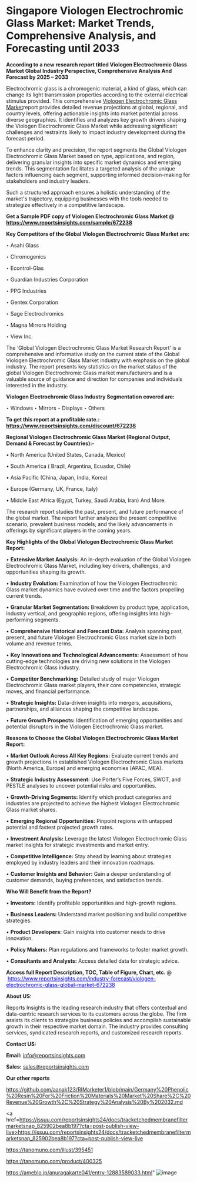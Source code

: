 # Singapore Viologen Electrochromic Glass Market: Market Trends, Comprehensive Analysis, and Forecasting until 2033

<strong>According to a new research report titled Viologen Electrochromic Glass Market Global Industry Perspective, Comprehensive Analysis And Forecast by 2025 – 2033</strong>

Electrochromic glass is a chromogenic material, a kind of glass, which can change its light transmission properties according to the external electrical stimulus provided. This comprehensive <a href=https://www.reportsinsights.com/sample/672238>Viologen Electrochromic Glass Market</a>report provides detailed revenue projections at global, regional, and country levels, offering actionable insights into market potential across diverse geographies. It identifies and analyzes key growth drivers shaping the Viologen Electrochromic Glass Market while addressing significant challenges and restraints likely to impact industry development during the forecast period.

To enhance clarity and precision, the report segments the Global Viologen Electrochromic Glass Market based on type, applications, and region, delivering granular insights into specific market dynamics and emerging trends. This segmentation facilitates a targeted analysis of the unique factors influencing each segment, supporting informed decision-making for stakeholders and industry leaders.

Such a structured approach ensures a holistic understanding of the market's trajectory, equipping businesses with the tools needed to strategize effectively in a competitive landscape.

<strong>Get a Sample PDF copy of Viologen Electrochromic Glass Market </strong><strong>@<a href=https://www.reportsinsights.com/sample/672238 style=color:#0000ff;> https://www.reportsinsights.com/sample/672238</a></strong></font>

<strong>Key Competitors of the Global Viologen Electrochromic Glass Market are:</strong>

‣ Asahi Glass

‣ Chromogenics

‣ Econtrol-Glas

‣ Guardian Industries Corporation

‣ PPG Industries

‣ Gentex Corporation

‣ Sage Electrochromics

‣ Magna Mirrors Holding

‣ View Inc.

The ‘Global Viologen Electrochromic Glass Market Research Report’ is a comprehensive and informative study on the current state of the Global Viologen Electrochromic Glass Market industry with emphasis on the global industry. The report presents key statistics on the market status of the global Viologen Electrochromic Glass market manufacturers and is a valuable source of guidance and direction for companies and individuals interested in the industry.

<strong>Viologen Electrochromic Glass Industry Segmentation covered are:</strong>

‣ Windows
‣ Mirrors
‣ Displays
‣ Others

<strong>To get this report at a profitable rate.: <a href=https://www.reportsinsights.com/discount/672238 style=color:#0000ff;>https://www.reportsinsights.com/discount/672238</a></strong></font>

<strong>Regional Viologen Electrochromic Glass Market (Regional Output, Demand &amp; Forecast by Countries):-</strong>

• North America (United States, Canada, Mexico)

• South America ( Brazil, Argentina, Ecuador, Chile)

• Asia Pacific (China, Japan, India, Korea)

• Europe (Germany, UK, France, Italy)

• Middle East Africa (Egypt, Turkey, Saudi Arabia, Iran) And More.

The research report studies the past, present, and future performance of the global market. The report further analyzes the present competitive scenario, prevalent business models, and the likely advancements in offerings by significant players in the coming years.

<strong>Key Highlights of the Global Viologen Electrochromic Glass Market Report:</strong>

• <strong>Extensive Market Analysis:</strong> An in-depth evaluation of the Global Viologen Electrochromic Glass Market, including key drivers, challenges, and opportunities shaping its growth.

• <strong>Industry Evolution:</strong> Examination of how the Viologen Electrochromic Glass market dynamics have evolved over time and the factors propelling current trends.

• <strong>Granular Market Segmentation:</strong> Breakdown by product type, application, industry vertical, and geographic regions, offering insights into high-performing segments.

• <strong>Comprehensive Historical and Forecast Data:</strong> Analysis spanning past, present, and future Viologen Electrochromic Glass market size in both volume and revenue terms.

• <strong>Key Innovations and Technological Advancements:</strong> Assessment of how cutting-edge technologies are driving new solutions in the Viologen Electrochromic Glass industry.

• <strong>Competitor Benchmarking:</strong> Detailed study of major Viologen Electrochromic Glass market players, their core competencies, strategic moves, and financial performance.

• <strong>Strategic Insights:</strong> Data-driven insights into mergers, acquisitions, partnerships, and alliances shaping the competitive landscape.

• <strong>Future Growth Prospects:</strong> Identification of emerging opportunities and potential disruptors in the Viologen Electrochromic Glass market.

<strong>Reasons to Choose the Global Viologen Electrochromic Glass Market Report:</strong>

• <strong>Market Outlook Across All Key Regions:</strong> Evaluate current trends and growth projections in established Viologen Electrochromic Glass markets (North America, Europe) and emerging economies (APAC, MEA).

• <strong>Strategic Industry Assessment:</strong> Use Porter’s Five Forces, SWOT, and PESTLE analyses to uncover potential risks and opportunities.

• <strong>Growth-Driving Segments:</strong> Identify which product categories and industries are projected to achieve the highest Viologen Electrochromic Glass market shares.

• <strong>Emerging Regional Opportunities:</strong> Pinpoint regions with untapped potential and fastest projected growth rates.

• <strong>Investment Analysis:</strong> Leverage the latest Viologen Electrochromic Glass market insights for strategic investments and market entry.

• <strong>Competitive Intelligence:</strong> Stay ahead by learning about strategies employed by industry leaders and their innovation roadmaps.

• <strong>Customer Insights and Behavior:</strong> Gain a deeper understanding of customer demands, buying preferences, and satisfaction trends.

<strong>Who Will Benefit from the Report?</strong>

• <strong>Investors:</strong> Identify profitable opportunities and high-growth regions.

• <strong>Business Leaders:</strong> Understand market positioning and build competitive strategies.

• <strong>Product Developers:</strong> Gain insights into customer needs to drive innovation.

• <strong>Policy Makers:</strong> Plan regulations and frameworks to foster market growth.

• <strong>Consultants and Analysts:</strong> Access detailed data for strategic advice.
</ul>
<strong>Access full Report Description, TOC, Table of Figure, Chart, etc. </strong>@  <a href=https://www.reportsinsights.com/industry-forecast/viologen-electrochromic-glass-global-market-672238 style=color:#0000ff;>https://www.reportsinsights.com/industry-forecast/viologen-electrochromic-glass-global-market-672238</a></font>

<strong><strong>About US</strong>:</strong>

Reports Insights is the leading research industry that offers contextual and data-centric research services to its customers across the globe. The firm assists its clients to strategize business policies and accomplish sustainable growth in their respective market domain. The industry provides consulting services, syndicated research reports, and customized research reports.

<strong>Contact US:</strong>

<p class=""""><b>Email:</b> <a href=mailto:info@reportsinsights.com>info@reportsinsights.com</a></p>
<p class=""""><b>Sales:</b> <a href=mailto:sales@reportsinsights.com>sales@reportsinsights.com</a></p>

<strong>Our other reports</strong>

<a href=https://github.com/aanak123/RIMarketer1/blob/main/Germany%20Phenolic%20Resin%20For%20Friction%20Materials%20Market%20Share%2C%20Revenue%20Growth%2C%20Strategy%20Analysis%20By%202032.md>https://github.com/aanak123/RIMarketer1/blob/main/Germany%20Phenolic%20Resin%20For%20Friction%20Materials%20Market%20Share%2C%20Revenue%20Growth%2C%20Strategy%20Analysis%20By%202032.md</a>

<a href=https://issuu.com/reportsinsights24/docs/tracketchedmembranefiltermarketsnap_825902bea8b197?cta=post-publish-view-live>https://issuu.com/reportsinsights24/docs/tracketchedmembranefiltermarketsnap_825902bea8b197?cta=post-publish-view-live</a>

<a href=https://tanomuno.com/illust/395451>https://tanomuno.com/illust/395451</a>

<a href=https://tanomuno.com/product/400325>https://tanomuno.com/product/400325</a>

<a href=https://ameblo.jp/anuragakarte041/entry-12883589033.html>https://ameblo.jp/anuragakarte041/entry-12883589033.html</a>"
![image](https://github.com/user-attachments/assets/887c0b05-b2f3-427a-9182-8b3081cbe72e)
